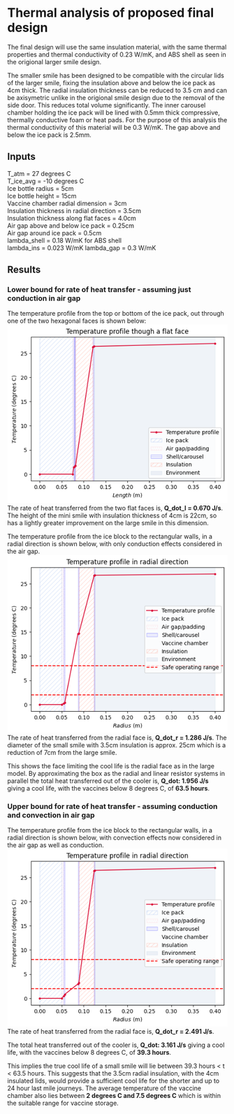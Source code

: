 # Thermal analysis of proposed final design

The final design will use the same insulation material, with the same thermal properties and thermal conductivity of 0.23 W/mK, and ABS shell as seen in the origional larger smile design.

The smaller smile has been designed to be compatible with the circular lids of the larger smile, fixing the insulation above and below the ice pack as 4cm thick. The radial insulation thickness can be reduced to 3.5 cm and can be axisymetric unlike in the origional smile design due to the removal of the side door. This reduces total volume significantly. The inner carousel chamber holding the ice pack will be lined with 0.5mm thick compressive, thermally conductive foam or heat pads. For the purpose of this analysis the thermal conductivity of this material will be 0.3 W/mK. The gap above and below the ice pack is 2.5mm.

## Inputs
T_atm = 27 degrees C <br>
T_ice_avg = -10 degrees C <br>
Ice bottle radius = 5cm <br>
Ice bottle height = 15cm <br>
Vaccine chamber radial dimension = 3cm <br>
Insulation thickness in radial direction = 3.5cm <br>
Insulation thickness along flat faces = 4.0cm <br>
Air gap above and below ice pack = 0.25cm <br>
Air gap around ice pack = 0.5cm <br>
lambda_shell = 0.18 W/mK for ABS shell <br>
lambda_ins = 0.023  W/mK
lambda_gap = 0.3 W/mK

## Results
### Lower bound for rate of heat transfer - assuming just conduction in air gap

The temperature profile from the top or bottom of the ice pack, out through one of the two hexagonal faces is shown below:
<br><img src="Photos/final_lin.png" alt="Temperature profile through thickness of mini smile" width="600"/>
<br>The rate of heat transferred from the two flat faces is, **Q_dot_l = 0.670 J/s**.
The height of the mini smile with insulation thickness of 4cm is 22cm, so has a lightly greater improvement on the large smile in this dimension.

The temperature profile from the ice block to the rectangular walls, in a radial direction is shown below, with only conduction effects considered in the air gap.
<br><img src="Photos/final_LB.png" alt="Temperature profile through radial walls" width="600"/>
<br>The rate of heat transferred from the radial face is, **Q_dot_r = 1.286 J/s**.
The diameter of the small smile with 3.5cm insulation is approx. 25cm which is a reduction of 7cm from the large smile.

This shows the face limiting the cool life is the radial face as in the large model.
By approximating the box as the radial and linear resistor systems in parallel the total heat transferred out of the cooler is,
**Q_dot: 1.956 J/s** giving a cool life, with the vaccines below 8 degrees C, of **63.5 hours**.

### Upper bound for rate of heat transfer - assuming conduction and convection in air gap

The temperature profile from the ice block to the rectangular walls, in a radial direction is shown below, with convection effects now considered in the air gap as well as conduction.
<br><img src="Photos/final_UB.png" alt="Temperature profile through radial walls" width="600"/>
<br>The rate of heat transferred from the radial face is, **Q_dot_r = 2.491 J/s**.

The total heat transferred out of the cooler is, **Q_dot: 3.161 J/s** giving a cool life, with the vaccines below 8 degrees C, of **39.3 hours**.

This implies the true cool life of a small smile will lie between 39.3 hours < t < 63.5 hours. This suggests that the 3.5cm radial insulation, with the 4cm insulated lids, would provide a sufficient cool life for the shorter and up to 24 hour last mile journeys. The average temperature of the vaccine chamber also lies between **2 degrees C and 7.5 degrees C** which is within the suitable range for vaccine storage.




